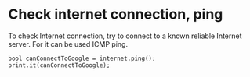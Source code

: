 # Check internet connection, ping

To check Internet connection, try to connect to a known reliable Internet server. For it can be used ICMP ping.

```
bool canConnectToGoogle = internet.ping();
print.it(canConnectToGoogle);
```
